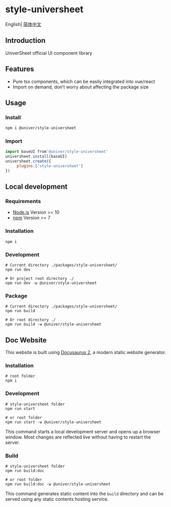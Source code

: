 # style-universheet

English| [简体中文](./README-zh.md)

## Introduction

UniverSheet official UI component library

## Features

-   Pure tsx components, which can be easily integrated into vue/react
-   Import on demand, don’t worry about affecting the package size

## Usage

### Install

```bash
npm i @univer/style-universheet
```

### Import

```js
import baseUI from'@univer/style-universheet'
universheet.install(baseUI)
universheet.create({
     plugins:['style-universheet']
})
```

## Local development

### Requirements

-   [Node.js](https://nodejs.org/en/) Version >= 10
-   [npm](https://www.npmjs.com/) Version >= 7

### Installation

```
npm i
```

### Development

```
# Current directory ./packages/style-universheet/
npm run dev

# Or project root directory ./
npm run dev -w @univer/style-universheet
```

### Package

```
# Current directory ./packages/style-universheet/
npm run build

# Or root directory ./
npm run build -w @univer/style-universheet
```

## Doc Website

This website is built using [Docusaurus 2](https://docusaurus.io/), a modern static website generator.

### Installation

```console
# root folder
npm i
```

### Development

```console
# style-universheet folder
npm run start

# or root folder
npm run start -w @univer/style-universheet
```

This command starts a local development server and opens up a browser window. Most changes are reflected live without having to restart the server.

### Build

```console
# style-universheet folder
npm run build:doc

# or root folder
npm run build:doc -w @univer/style-universheet
```

This command generates static content into the `build` directory and can be served using any static contents hosting service.
